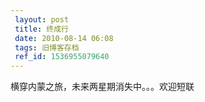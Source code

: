 ```yaml
---
 layout: post
 title: 终成行
 date: 2010-08-14 06:08
 tags: 旧博客存档
 ref_id: 1536955079640
---
```

横穿内蒙之旅，未来两星期消失中。。。欢迎短联

